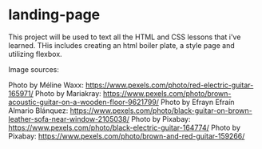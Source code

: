 # landing-page

This project will be used to text all the HTML and CSS lessons that i've learned. THis includes creating an html boiler plate, a style page and utilizing flexbox. 

Image sources:

Photo by Méline Waxx: https://www.pexels.com/photo/red-electric-guitar-165971/
Photo by Mariakray: https://www.pexels.com/photo/brown-acoustic-guitar-on-a-wooden-floor-9621799/
Photo by Efrayn Efraín Almario Blánquez: https://www.pexels.com/photo/black-guitar-on-brown-leather-sofa-near-window-2105038/
Photo by Pixabay: https://www.pexels.com/photo/black-electric-guitar-164774/
Photo by Pixabay: https://www.pexels.com/photo/brown-and-red-guitar-159266/